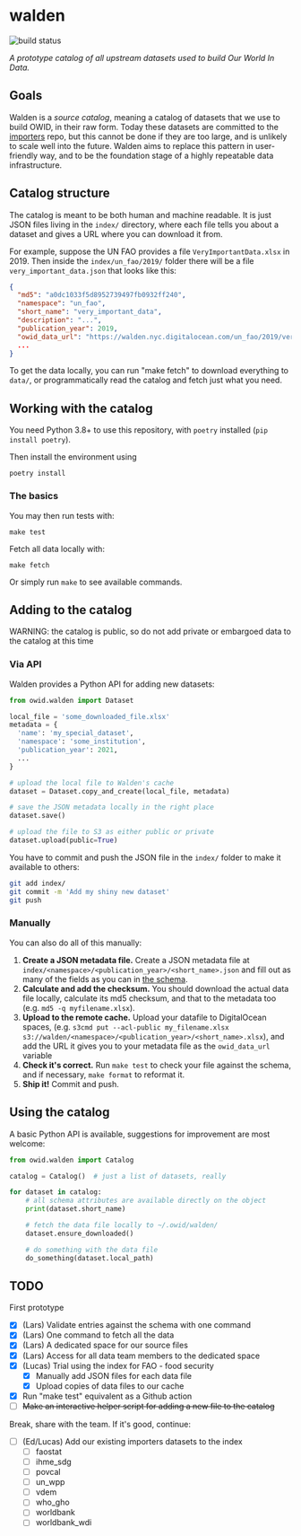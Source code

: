 # walden

![build status](https://github.com/owid/walden/actions/workflows/python-package.yml/badge.svg)

_A prototype catalog of all upstream datasets used to build Our World In Data._

## Goals

Walden is a _source catalog_, meaning a catalog of datasets that we use to build OWID, in their raw form. Today these datasets are committed to the [importers](https://github.com/owid/importers) repo, but this cannot be done if they are too large, and is unlikely to scale well into the future. Walden aims to replace this pattern in user-friendly way, and to be the foundation stage of a highly repeatable data infrastructure.

## Catalog structure

The catalog is meant to be both human and machine readable. It is just JSON files living in the `index/` directory, where each file tells you about a dataset and gives a URL where you can download it from.

For example, suppose the UN FAO provides a file `VeryImportantData.xlsx` in 2019. Then inside the `index/un_fao/2019/` folder there will be a file `very_important_data.json` that looks like this:

```json
{
  "md5": "a0dc1033f5d8952739497fb0932ff240",
  "namespace": "un_fao",
  "short_name": "very_important_data",
  "description": "...",
  "publication_year": 2019,
  "owid_data_url": "https://walden.nyc.digitalocean.com/un_fao/2019/very_important_data.xlsx",
  ...
}
```

To get the data locally, you can run "make fetch" to download everything to `data/`, or programmatically read the catalog and fetch just what you need.

## Working with the catalog

You need Python 3.8+ to use this repository, with `poetry` installed (`pip install poetry`).

Then install the environment using

```
poetry install
```

### The basics

You may then run tests with:

```
make test
```

Fetch all data locally with:

```
make fetch
```

Or simply run `make` to see available commands.

## Adding to the catalog

WARNING: the catalog is public, so do not add private or embargoed data to the catalog at this time

### Via API

Walden provides a Python API for adding new datasets:

```python
from owid.walden import Dataset

local_file = 'some_downloaded_file.xlsx'
metadata = {
  'name': 'my_special_dataset',
  'namespace': 'some_institution',
  'publication_year': 2021,
  ...
}

# upload the local file to Walden's cache
dataset = Dataset.copy_and_create(local_file, metadata)

# save the JSON metadata locally in the right place
dataset.save()

# upload the file to S3 as either public or private
dataset.upload(public=True)
```

You have to commit and push the JSON file in the `index/` folder to make it available to others:

```bash
git add index/
git commit -m 'Add my shiny new dataset'
git push
```

### Manually

You can also do all of this manually:

1. **Create a JSON metadata file.** Create a JSON metadata file at `index/<namespace>/<publication_year>/<short_name>.json` and fill out as many of the fields as you can in [the schema](https://github.com/owid/walden/blob/master/schema.json).
2. **Calculate and add the checksum.** You should download the actual data file locally, calculate its md5 checksum, and that to the metadata too (e.g. `md5 -q myfilename.xlsx`).
3. **Upload to the remote cache.** Upload your datafile to DigitalOcean spaces, (e.g. `s3cmd put --acl-public my_filename.xlsx s3://walden/<namespace>/<publication_year>/<short_name>.xlsx`), and add the URL it gives you to your metadata file as the `owid_data_url` variable
4. **Check it's correct.** Run `make test` to check your file against the schema, and if necessary, `make format` to reformat it.
5. **Ship it!** Commit and push.

## Using the catalog

A basic Python API is available, suggestions for improvement are most welcome:

```python
from owid.walden import Catalog

catalog = Catalog()  # just a list of datasets, really

for dataset in catalog:
    # all schema attributes are available directly on the object
    print(dataset.short_name)

    # fetch the data file locally to ~/.owid/walden/
    dataset.ensure_downloaded()

    # do something with the data file
    do_something(dataset.local_path)
```

## TODO

First prototype

- [x] (Lars) Validate entries against the schema with one command
- [x] (Lars) One command to fetch all the data
- [x] (Lars) A dedicated space for our source files
- [x] (Lars) Access for all data team members to the dedicated space
- [x] (Lucas) Trial using the index for FAO - food security
  - [x] Manually add JSON files for each data file
  - [x] Upload copies of data files to our cache
- [x] Run "make test" equivalent as a Github action
- [ ] ~~Make an interactive helper script for adding a new file to the catalog~~

Break, share with the team. If it's good, continue:

- [ ] (Ed/Lucas) Add our existing importers datasets to the index
  - [ ] faostat
  - [ ] ihme_sdg
  - [ ] povcal
  - [ ] un_wpp
  - [ ] vdem
  - [ ] who_gho
  - [ ] worldbank
  - [ ] worldbank_wdi
